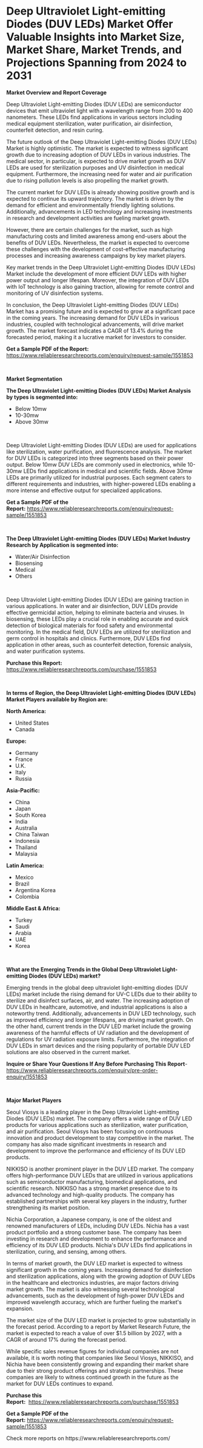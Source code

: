 <p><h1>Deep Ultraviolet Light-emitting Diodes (DUV LEDs) Market Offer Valuable Insights into Market Size, Market Share, Market Trends, and Projections Spanning from 2024 to 2031</h1></p><p><strong>Market Overview and Report Coverage</strong></p>
<p><p>Deep Ultraviolet Light-emitting Diodes (DUV LEDs) are semiconductor devices that emit ultraviolet light with a wavelength range from 200 to 400 nanometers. These LEDs find applications in various sectors including medical equipment sterilization, water purification, air disinfection, counterfeit detection, and resin curing.</p><p>The future outlook of the Deep Ultraviolet Light-emitting Diodes (DUV LEDs) Market is highly optimistic. The market is expected to witness significant growth due to increasing adoption of DUV LEDs in various industries. The medical sector, in particular, is expected to drive market growth as DUV LEDs are used for sterilization purposes and UV disinfection in medical equipment. Furthermore, the increasing need for water and air purification due to rising pollution levels is also propelling the market growth.</p><p>The current market for DUV LEDs is already showing positive growth and is expected to continue its upward trajectory. The market is driven by the demand for efficient and environmentally friendly lighting solutions. Additionally, advancements in LED technology and increasing investments in research and development activities are fueling market growth.</p><p>However, there are certain challenges for the market, such as high manufacturing costs and limited awareness among end-users about the benefits of DUV LEDs. Nevertheless, the market is expected to overcome these challenges with the development of cost-effective manufacturing processes and increasing awareness campaigns by key market players.</p><p>Key market trends in the Deep Ultraviolet Light-emitting Diodes (DUV LEDs) Market include the development of more efficient DUV LEDs with higher power output and longer lifespan. Moreover, the integration of DUV LEDs with IoT technology is also gaining traction, allowing for remote control and monitoring of UV disinfection systems.</p><p>In conclusion, the Deep Ultraviolet Light-emitting Diodes (DUV LEDs) Market has a promising future and is expected to grow at a significant pace in the coming years. The increasing demand for DUV LEDs in various industries, coupled with technological advancements, will drive market growth. The market forecast indicates a CAGR of 13.4% during the forecasted period, making it a lucrative market for investors to consider.</p></p>
<p><strong>Get a Sample PDF of the Report:</strong> <a href="https://www.reliableresearchreports.com/enquiry/request-sample/1551853">https://www.reliableresearchreports.com/enquiry/request-sample/1551853</a></p>
<p>&nbsp;</p>
<p><strong>Market Segmentation</strong></p>
<p><strong>The Deep Ultraviolet Light-emitting Diodes (DUV LEDs) Market Analysis by types is segmented into:</strong></p>
<p><ul><li>Below 10mw</li><li>10-30mw</li><li>Above 30mw</li></ul></p>
<p>&nbsp;</p>
<p><p>Deep Ultraviolet Light-emitting Diodes (DUV LEDs) are used for applications like sterilization, water purification, and fluorescence analysis. The market for DUV LEDs is categorized into three segments based on their power output. Below 10mw DUV LEDs are commonly used in electronics, while 10-30mw LEDs find applications in medical and scientific fields. Above 30mw LEDs are primarily utilized for industrial purposes. Each segment caters to different requirements and industries, with higher-powered LEDs enabling a more intense and effective output for specialized applications.</p></p>
<p><strong>Get a Sample PDF of the Report:</strong>&nbsp;<a href="https://www.reliableresearchreports.com/enquiry/request-sample/1551853">https://www.reliableresearchreports.com/enquiry/request-sample/1551853</a></p>
<p>&nbsp;</p>
<p><strong>The Deep Ultraviolet Light-emitting Diodes (DUV LEDs) Market Industry Research by Application is segmented into:</strong></p>
<p><ul><li>Water/Air Disinfection</li><li>Biosensing</li><li>Medical</li><li>Others</li></ul></p>
<p>&nbsp;</p>
<p><p>Deep Ultraviolet Light-emitting Diodes (DUV LEDs) are gaining traction in various applications. In water and air disinfection, DUV LEDs provide effective germicidal action, helping to eliminate bacteria and viruses. In biosensing, these LEDs play a crucial role in enabling accurate and quick detection of biological materials for food safety and environmental monitoring. In the medical field, DUV LEDs are utilized for sterilization and germ control in hospitals and clinics. Furthermore, DUV LEDs find application in other areas, such as counterfeit detection, forensic analysis, and water purification systems.</p></p>
<p><strong>Purchase this Report:</strong>&nbsp; <a href="https://www.reliableresearchreports.com/purchase/1551853">https://www.reliableresearchreports.com/purchase/1551853</a></p>
<p>&nbsp;</p>
<p><strong>In terms of Region, the Deep Ultraviolet Light-emitting Diodes (DUV LEDs) Market Players available by Region are:</strong></p>
<p>
    <p> <strong> North America: </strong>
        <ul>
            <li>United States</li>
            <li>Canada</li>
        </ul>
        </p> 
    <p> <strong> Europe: </strong>
        <ul>
            <li>Germany</li>
            <li>France</li>
            <li>U.K.</li>
            <li>Italy</li>
            <li>Russia</li>
        </ul>
        </p> 
    <p> <strong> Asia-Pacific: </strong>
        <ul>
            <li>China</li>
            <li>Japan</li>
            <li>South Korea</li>
            <li>India</li>
            <li>Australia</li>
            <li>China Taiwan</li>
            <li>Indonesia</li>
            <li>Thailand</li>
            <li>Malaysia</li>
        </ul>
        </p> 
    <p> <strong> Latin America: </strong>
        <ul>
            <li>Mexico</li>
            <li>Brazil</li>
            <li>Argentina Korea</li>
            <li>Colombia</li>
        </ul>
        </p> 
    <p> <strong> Middle East & Africa: </strong>
        <ul>
            <li>Turkey</li>
            <li>Saudi</li>
            <li>Arabia</li>
            <li>UAE</li>
            <li>Korea</li>
        </ul>
    </p>
    </p>
<p>&nbsp;</p>
<p><strong>What are the Emerging Trends in the Global Deep Ultraviolet Light-emitting Diodes (DUV LEDs) market?</strong></p>
<p><p>Emerging trends in the global deep ultraviolet light-emitting diodes (DUV LEDs) market include the rising demand for UV-C LEDs due to their ability to sterilize and disinfect surfaces, air, and water. The increasing adoption of DUV LEDs in healthcare, automotive, and industrial applications is also a noteworthy trend. Additionally, advancements in DUV LED technology, such as improved efficiency and longer lifespans, are driving market growth. On the other hand, current trends in the DUV LED market include the growing awareness of the harmful effects of UV radiation and the development of regulations for UV radiation exposure limits. Furthermore, the integration of DUV LEDs in smart devices and the rising popularity of portable DUV LED solutions are also observed in the current market.</p></p>
<p><strong>Inquire or Share Your Questions If Any Before Purchasing This Report</strong>- <a href="https://www.reliableresearchreports.com/enquiry/pre-order-enquiry/1551853">https://www.reliableresearchreports.com/enquiry/pre-order-enquiry/1551853</a></p>
<p>&nbsp;</p>
<p><strong>Major Market Players</strong></p>
<p><p>Seoul Viosys is a leading player in the Deep Ultraviolet Light-emitting Diodes (DUV LEDs) market. The company offers a wide range of DUV LED products for various applications such as sterilization, water purification, and air purification. Seoul Viosys has been focusing on continuous innovation and product development to stay competitive in the market. The company has also made significant investments in research and development to improve the performance and efficiency of its DUV LED products.</p><p>NIKKISO is another prominent player in the DUV LED market. The company offers high-performance DUV LEDs that are utilized in various applications such as semiconductor manufacturing, biomedical applications, and scientific research. NIKKISO has a strong market presence due to its advanced technology and high-quality products. The company has established partnerships with several key players in the industry, further strengthening its market position.</p><p>Nichia Corporation, a Japanese company, is one of the oldest and renowned manufacturers of LEDs, including DUV LEDs. Nichia has a vast product portfolio and a strong customer base. The company has been investing in research and development to enhance the performance and efficiency of its DUV LED products. Nichia's DUV LEDs find applications in sterilization, curing, and sensing, among others.</p><p>In terms of market growth, the DUV LED market is expected to witness significant growth in the coming years. Increasing demand for disinfection and sterilization applications, along with the growing adoption of DUV LEDs in the healthcare and electronics industries, are major factors driving market growth. The market is also witnessing several technological advancements, such as the development of high-power DUV LEDs and improved wavelength accuracy, which are further fueling the market's expansion.</p><p>The market size of the DUV LED market is projected to grow substantially in the forecast period. According to a report by Market Research Future, the market is expected to reach a value of over $1.5 billion by 2027, with a CAGR of around 17% during the forecast period.</p><p>While specific sales revenue figures for individual companies are not available, it is worth noting that companies like Seoul Viosys, NIKKISO, and Nichia have been consistently growing and expanding their market share due to their strong product offerings and strategic partnerships. These companies are likely to witness continued growth in the future as the market for DUV LEDs continues to expand.</p></p>
<p><strong>Purchase this Report:</strong>&nbsp;&nbsp;<a href="https://www.reliableresearchreports.com/purchase/1551853">https://www.reliableresearchreports.com/purchase/1551853</a></p>
<p></p>
<p><strong>Get a Sample PDF of the Report:</strong>&nbsp;<a href="https://www.reliableresearchreports.com/enquiry/request-sample/1551853">https://www.reliableresearchreports.com/enquiry/request-sample/1551853</a></p>
<p>Check more reports on https://www.reliableresearchreports.com/</p>